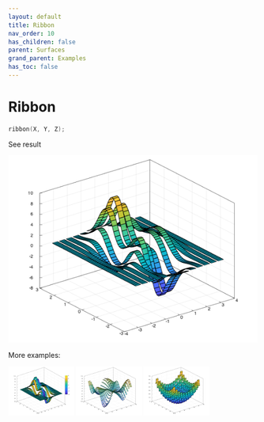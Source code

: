 ```yaml
---
layout: default
title: Ribbon
nav_order: 10
has_children: false
parent: Surfaces
grand_parent: Examples
has_toc: false
---
```

# Ribbon

```cpp
ribbon(X, Y, Z);
```


See result

[![example_ribbon_1](ribbon/ribbon_1.png)](../../../examples/surfaces/ribbon/ribbon_1.cpp)

More examples:
    
[![example_ribbon_2](ribbon/ribbon_2_thumb.png)](../../../examples/surfaces/ribbon/ribbon_2.cpp)  [![example_ribbon_3](ribbon/ribbon_3_thumb.png)](../../../examples/surfaces/ribbon/ribbon_3.cpp)  [![example_ribbon_4](ribbon/ribbon_4_thumb.png)](../../../examples/surfaces/ribbon/ribbon_4.cpp)
  



